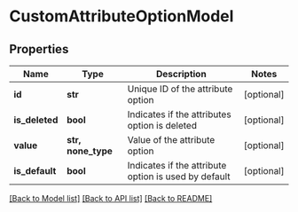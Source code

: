 # CustomAttributeOptionModel


## Properties
Name | Type | Description | Notes
------------ | ------------- | ------------- | -------------
**id** | **str** | Unique ID of the attribute option | [optional] 
**is_deleted** | **bool** | Indicates if the attributes option is deleted | [optional] 
**value** | **str, none_type** | Value of the attribute option | [optional] 
**is_default** | **bool** | Indicates if the attribute option is used by default | [optional] 

[[Back to Model list]](../README.md#documentation-for-models) [[Back to API list]](../README.md#documentation-for-api-endpoints) [[Back to README]](../README.md)



